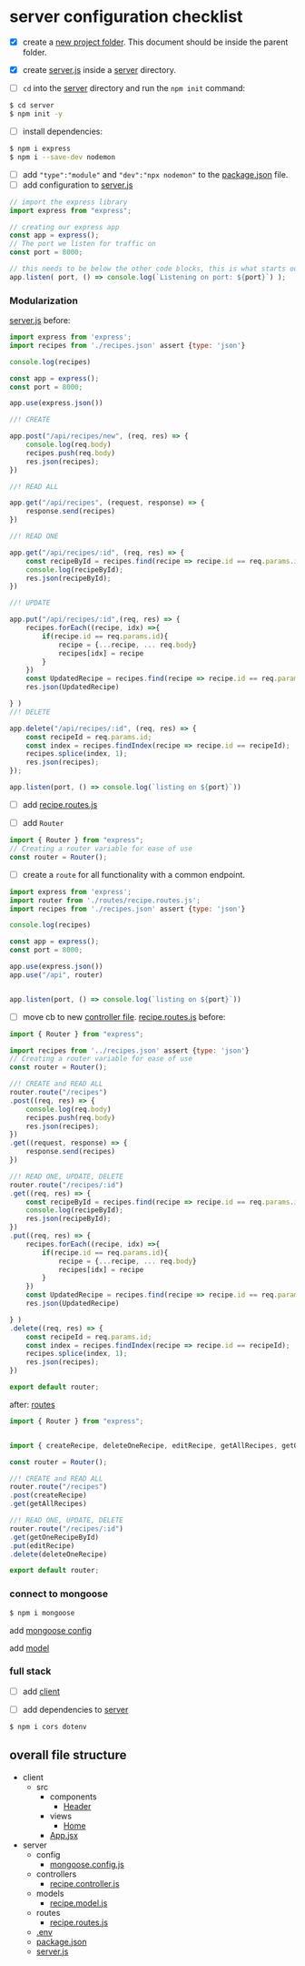 # server configuration checklist


- [x] create a [new project folder](.). This document should be inside the parent folder.

- [x] create [server.js](./server/server.js) inside a [server]() directory.

- [ ] `cd` into the [server]() directory and run the `npm init` command:

```bash
$ cd server
$ npm init -y
```

- [ ] install dependencies:

```bash
$ npm i express
$ npm i --save-dev nodemon
```

- [ ] add `"type":"module"` and `"dev":"npx nodemon"` to the [package.json](./server/package.json) file.
- [ ] add configuration to [server.js](./server/server.js)

```javascript
// import the express library
import express from "express";

// creating our express app
const app = express();
// The port we listen for traffic on
const port = 8000;

// this needs to be below the other code blocks, this is what starts our server
app.listen( port, () => console.log(`Listening on port: ${port}`) );

```

### Modularization

[server.js](./server/server.js) before:

```javascript
import express from 'express';
import recipes from './recipes.json' assert {type: 'json'}

console.log(recipes)

const app = express();
const port = 8000;

app.use(express.json())

//! CREATE

app.post("/api/recipes/new", (req, res) => {
    console.log(req.body)
    recipes.push(req.body)
    res.json(recipes);
})

//! READ ALL

app.get("/api/recipes", (request, response) => {
    response.send(recipes)
})

//! READ ONE

app.get("/api/recipes/:id", (req, res) => {
    const recipeById = recipes.find(recipe => recipe.id == req.params.id)
    console.log(recipeById);
    res.json(recipeById);
})

//! UPDATE

app.put("/api/recipes/:id",(req, res) => {
    recipes.forEach((recipe, idx) =>{
        if(recipe.id == req.params.id){
            recipe = {...recipe, ... req.body}
            recipes[idx] = recipe
        }
    })
    const UpdatedRecipe = recipes.find(recipe => recipe.id == req.params.id)
    res.json(UpdatedRecipe)

} )
//! DELETE

app.delete("/api/recipes/:id", (req, res) => {
    const recipeId = req.params.id;
    const index = recipes.findIndex(recipe => recipe.id == recipeId);
    recipes.splice(index, 1);
    res.json(recipes);
});

app.listen(port, () => console.log(`listing on ${port}`))
```

- [ ] add [recipe.routes.js](./server/routes/recipe.routes.js)

- [ ] add `Router` 

```javascript
import { Router } from "express";
// Creating a router variable for ease of use
const router = Router();
```

- [ ] create a `route` for all functionality with a common endpoint.


```javascript
import express from 'express';
import router from './routes/recipe.routes.js';
import recipes from './recipes.json' assert {type: 'json'}

console.log(recipes)

const app = express();
const port = 8000;

app.use(express.json())
app.use("/api", router)


app.listen(port, () => console.log(`listing on ${port}`))

```

- [ ] move cb to new [controller file](./server/controllers/recipe.controller.js). [recipe.routes.js](./server/routes/recipe.routes.js) before:

```javascript
import { Router } from "express";

import recipes from '../recipes.json' assert {type: 'json'}
// Creating a router variable for ease of use
const router = Router();

//! CREATE and READ ALL
router.route("/recipes")
.post((req, res) => {
    console.log(req.body)
    recipes.push(req.body)
    res.json(recipes);
})
.get((request, response) => {
    response.send(recipes)
})

//! READ ONE, UPDATE, DELETE
router.route("/recipes/:id")
.get((req, res) => {
    const recipeById = recipes.find(recipe => recipe.id == req.params.id)
    console.log(recipeById);
    res.json(recipeById);
})
.put((req, res) => {
    recipes.forEach((recipe, idx) =>{
        if(recipe.id == req.params.id){
            recipe = {...recipe, ... req.body}
            recipes[idx] = recipe
        }
    })
    const UpdatedRecipe = recipes.find(recipe => recipe.id == req.params.id)
    res.json(UpdatedRecipe)

} )
.delete((req, res) => {
    const recipeId = req.params.id;
    const index = recipes.findIndex(recipe => recipe.id == recipeId);
    recipes.splice(index, 1);
    res.json(recipes);
})

export default router;
```

after: [routes](./server/routes/recipe.routes.js)

```javascript
import { Router } from "express";


import { createRecipe, deleteOneRecipe, editRecipe, getAllRecipes, getOneRecipeById } from "../controllers/recipe.controller.js";

const router = Router();

//! CREATE and READ ALL
router.route("/recipes")
.post(createRecipe)
.get(getAllRecipes)

//! READ ONE, UPDATE, DELETE
router.route("/recipes/:id")
.get(getOneRecipeById)
.put(editRecipe)
.delete(deleteOneRecipe)

export default router;
```

### connect to mongoose

```bash
$ npm i mongoose
```

add [mongoose config](./server/config/mongoose.config.js)

add [model](./server/models/recipe.model.js)

### full stack

- [ ] add [client]()

- [ ] add dependencies to [server]()

```bash
$ npm i cors dotenv
```

## overall file structure

- client
  - src
    - components
      - [Header](./client/components/Header.js)
    - views
      - [Home](./client/src/views/Home.jsx)
    - [App.jsx](./client/src/App.jsx)
- server
  - config
    - [mongoose.config.js](./server/config/mongoose.config.js)
  - controllers
    - [recipe.controller.js](./server/controllers/recipe.controller.js)
  - models
    - [recipe.model.js](./server/models/recipe.model.js)
  - routes
    - [recipe.routes.js](./server/routes/recipe.routes.js)
  - [.env](./server/.env)
  - [package.json](./server/package.json)
  - [server.js](./server/server.js)